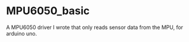 # MPU6050_basic
A MPU6050 driver I wrote that only reads sensor data from the MPU, for arduino uno.
